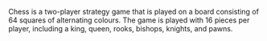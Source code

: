 Chess is a two-player strategy game that is played on a board consisting of 64 squares of alternating colours. The game is played with 16 pieces per player, including a king, queen, rooks, bishops, knights, and pawns.
